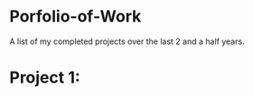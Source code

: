 # Porfolio-of-Work
A list of my completed projects over the last 2 and a half years. 

# Project 1: 
